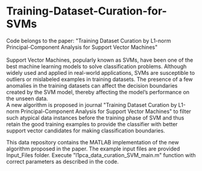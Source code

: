 # Training-Dataset-Curation-for-SVMs
Code belongs to the paper: "Training Dataset Curation by L1-norm Principal-Component Analysis for Support Vector Machines" 
<br /> <br />
Support Vector Machines, popularly known as SVMs, have been one of the best machine learning models to
solve classification problems. Although widely used and applied in real-world applications, SVMs are susceptible
to outliers or mislabeled examples in training datasets. The presence of a few anomalies in the training datasets
can affect the decision boundaries created by the SVM model, thereby affecting the model’s performance on the
unseen data. <br />
A new algorithm is proposed in journal "Training Dataset Curation by L1-norm Principal-Component Analysis for Support Vector Machines" to filter such atypical data instances before the training phase
of SVM and thus retain the good training examples to provide the classifier with better support vector candidates
for making classification boundaries. 

This data repository contains the MATLAB implementation of the new algorithm proposed in the paper. The example input files are provided Input_Files folder. 
Execute "l1pca_data_curation_SVM_main.m" function with correct parameters as described in the code.

